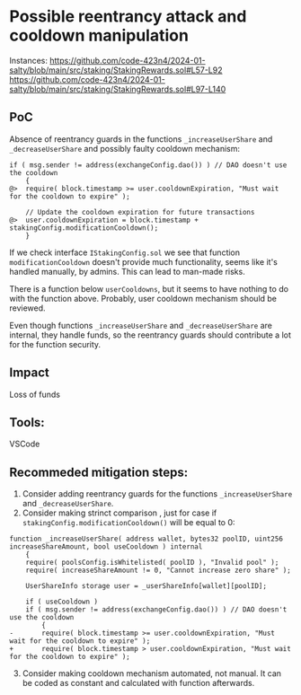 # Possible reentrancy attack and cooldown manipulation
Instances:
https://github.com/code-423n4/2024-01-salty/blob/main/src/staking/StakingRewards.sol#L57-L92
https://github.com/code-423n4/2024-01-salty/blob/main/src/staking/StakingRewards.sol#L97-L140

## PoC

Absence of reentrancy guards in the functions `_increaseUserShare` and `_decreaseUserShare` 
and possibly faulty cooldown mechanism:
```
if ( msg.sender != address(exchangeConfig.dao()) ) // DAO doesn't use the cooldown
	{
@>	require( block.timestamp >= user.cooldownExpiration, "Must wait for the cooldown to expire" );

	// Update the cooldown expiration for future transactions
@>	user.cooldownExpiration = block.timestamp + stakingConfig.modificationCooldown();
	}
```
If we check interface `IStakingConfig.sol` we see that function `modificationCooldown` doesn't provide much functionality, seems like it's handled manually, by admins. This can lead to man-made risks.

There is a function below `userCooldowns`, but it seems to have nothing to do with the function above. 
Probably, user cooldown mechanism should be reviewed.

Even though functions `_increaseUserShare` and `_decreaseUserShare` are internal, they handle funds, 
so the reentrancy guards should contribute a lot for the function security. 


## Impact
Loss of funds

## Tools:
VSCode

## Recommeded mitigation steps:
1. Consider adding reentrancy guards for the functions `_increaseUserShare` and `_decreaseUserShare`.
2. Consider making strinct comparison , just for case if `stakingConfig.modificationCooldown()` will be equal to 0:
```
function _increaseUserShare( address wallet, bytes32 poolID, uint256 increaseShareAmount, bool useCooldown ) internal
	{
	require( poolsConfig.isWhitelisted( poolID ), "Invalid pool" );
	require( increaseShareAmount != 0, "Cannot increase zero share" );

	UserShareInfo storage user = _userShareInfo[wallet][poolID];

	if ( useCooldown )
	if ( msg.sender != address(exchangeConfig.dao()) ) // DAO doesn't use the cooldown
		{
-		require( block.timestamp >= user.cooldownExpiration, "Must wait for the cooldown to expire" );
+		require( block.timestamp > user.cooldownExpiration, "Must wait for the cooldown to expire" );
```
3. Consider making cooldown mechanism automated, not manual. It can be coded as constant and calculated with function afterwards.
